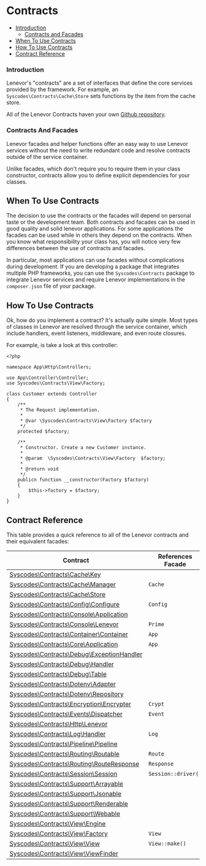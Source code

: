 # Contracts

- [Introduction](#introduction)
    - [Contracts and Facades](#contracts-and-facades)
- [When To Use Contracts](#when-to-use-contracts)
- [How To Use Contracts](#how-to-use-contracts)
- [Contract Reference](#contract-reference)


<a name="introduction"></a>
### Introduction

Lenevor's "contracts" are a set of interfaces that define the core services provided by the framework. For example, an `Syscodes\Contracts\Cache\Store` sets functions by the item from the cache store.

All of the Lenevor Contracts haven your own [Github repository](https://github.com/syscodes/contracts).

<a name="contracts-and-facades"></a>
### Contracts And Facades

Lenevor facades and helper functions offer an easy way to use Lenevor services without the need to write redundant code and resolve contracts outside of the service container.

Unlike facades, which don't require you to require them in your class constructor, contracts allow you to define explicit dependencies for your classes. 

<a name="when-to-use-contracts"></a>
## When To Use Contracts

The decision to use the contracts or the facades will depend on personal taste or the development team. Both contracts and facades can be used in good quality and solid lenevor applications. For some applications the facades can be used while in others they depend on the contracts. When you know what responsibility your class has, you will notice very few differences between the use of contracts and facades.

In particular, most applications can use facades without complications during development. If you are developing a package that integrates multiple PHP frameworks, you can use the `Syscodes\Contracts` package to integrate Lenevor services and require Lenevor implementations in the `composer.json` file of your package.

<a name="how-to-use-contracts"></a>
## How To Use Contracts

Ok, how do you implement a contract? It's actually quite simple. Most types of classes in Lenevor are resolved through the service container, which include handlers, event listeners, middleware, and even route closures.

For example,  is take a look at this controller: 

    <?php

    namespace App\Http\Controllers;

    use App\Controller\Controller;
    use Syscodes\Contracts\View\Factory;

    class Customer extends Controller
    {
        /**
         * The Request implementation.
         *
         * @var \Syscodes\Contracts\View\Factory $factory
         */
        protected $factory;

        /**
         * Constructor. Create a new Customer instance.
         *
         * @param  \Syscodes\Contracts\View\Factory  $factory;
         *
         * @return void
         */
        publicn function __constructor(Factory $factory)
        {
            $this->factory = $factory;
        }
    }

<a name="contract-reference"></a>
## Contract Reference

This table provides a quick reference to all of the Lenevor contracts and their equivalent facades:

Contract  |  References Facade
------------- | -------------
[Syscodes\Contracts\Cache\Key](https://github.com/syscodes/contracts/blob/{{version}}/Cache/Key.php) | &nbsp;
[Syscodes\Contracts\Cache\Manager](https://github.com/syscodes/contracts/blob/{{version}}/Cache/Manager.php) | `Cache`
[Syscodes\Contracts\Cache\Store](https://github.com/syscodes/contracts/blob/{{version}}/Cache/Store.php) | &nbsp;
[Syscodes\Contracts\Config\Configure](https://github.com/syscodes/contracts/blob/{{version}}/Config/Configure.php) | `Config`
[Syscodes\Contracts\Console\Application](https://github.com/syscodes/contracts/blob/{{version}}/Console/Application.php) | &nbsp;
[Syscodes\Contracts\Console\Lenevor](https://github.com/syscodes/contracts/blob/{{version}}/Console/Lenevor.php) | `Prime`
[Syscodes\Contracts\Container\Container](https://github.com/syscodes/contracts/blob/{{version}}/Container/Container.php) | `App`
[Syscodes\Contracts\Core\Application](https://github.com/syscodes/contracts/blob/{{version}}/Core/Application.php) | `App`
[Syscodes\Contracts\Debug\ExceptionHandler](https://github.com/syscodes/contracts/blob/{{version}}/Debug/ExceptionHandler.php) | &nbsp;
[Syscodes\Contracts\Debug\Handler](https://github.com/syscodes/contracts/blob/{{version}}/Debug/Handler.php) | &nbsp;
[Syscodes\Contracts\Debug\Table](https://github.com/syscodes/contracts/blob/{{version}}/Debug/Table.php) | &nbsp;
[Syscodes\Contracts\Dotenv\Adapter](https://github.com/syscodes/contracts/blob/{{version}}/Dotenv/Adapter.php) | &nbsp;
[Syscodes\Contracts\Dotenv\Repository](https://github.com/syscodes/contracts/blob/{{version}}/Dotenv/Repository.php) | &nbsp;
[Syscodes\Contracts\Encryption\Encrypter](https://github.com/Syscodes/contracts/blob/{{version}}/Encryption/Encrypter.php) | `Crypt`
[Syscodes\Contracts\Events\Dispatcher](https://github.com/syscodes/contracts/blob/{{version}}/Events/Dispatcher.php) | `Event`
[Syscodes\Contracts\Http\Lenevor](https://github.com/syscodes/contracts/blob/{{version}}/Http/Lenevor.php) | &nbsp;
[Syscodes\Contracts\Log\Handler](https://github.com/syscodes/contracts/blob/{{version}}/Log/Handler.php) | `Log`
[Syscodes\Contracts\Pipeline\Pipeline](https://github.com/syscodes/contracts/blob/{{version}}/Pipeline/Pipeline.php) | &nbsp;
[Syscodes\Contracts\Routing\Routable](https://github.com/syscodes/contracts/blob/{{version}}/Routing/Routable.php) | `Route`
[Syscodes\Contracts\Routing\RouteResponse](https://github.com/syscodes/contracts/blob/{{version}}/Routing/RouteResponse.php) | `Response`
[Syscodes\Contracts\Session\Session](https://github.com/syscodes/contracts/blob/{{version}}/Session/Session.php) | `Session::driver()`
[Syscodes\Contracts\Support\Arrayable](https://github.com/Syscodes/contracts/blob/{{version}}/Support/Arrayable.php) | &nbsp;
[Syscodes\Contracts\Support\Jsonable](https://github.com/Syscodes/contracts/blob/{{version}}/Support/Jsonable.php) | &nbsp;
[Syscodes\Contracts\Support\Renderable](https://github.com/Syscodes/contracts/blob/{{version}}/Support/Renderable.php) | &nbsp;
[Syscodes\Contracts\Support\Webable](https://github.com/Syscodes/contracts/blob/{{version}}/Support/Webable.php) | &nbsp;
[Syscodes\Contracts\View\Engine](https://github.com/syscodes/contracts/blob/{{version}}/View/Engine.php) | &nbsp;
[Syscodes\Contracts\View\Factory](https://github.com/syscodes/contracts/blob/{{version}}/View/Factory.php) | `View`
[Syscodes\Contracts\View\View](https://github.com/syscodes/contracts/blob/{{version}}/View/View.php) | `View::make()`
[Syscodes\Contracts\View\ViewFinder](https://github.com/syscodes/contracts/blob/{{version}}/View/ViewFinder.php) | &nbsp;